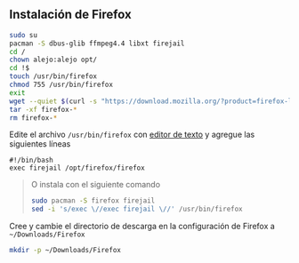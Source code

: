 ## Instalación de Firefox

```bash
sudo su
pacman -S dbus-glib ffmpeg4.4 libxt firejail
cd /
chown alejo:alejo opt/
cd !$
touch /usr/bin/firefox
chmod 755 /usr/bin/firefox
exit
wget --quiet $(curl -s "https://download.mozilla.org/?product=firefox-latest-ssl&os=linux64&lang=en-US"|awk -F'"' '{print $2}')
tar -xf firefox-*
rm firefox-*
```

Edite el archivo `/usr/bin/firefox` con [editor de texto][1] y agregue las siguientes líneas
```text
#!/bin/bash
exec firejail /opt/firefox/firefox
```

>O instala con el siguiente comando
>```bash
>sudo pacman -S firefox firejail
>sed -i 's/exec \//exec firejail \//' /usr/bin/firefox
>```

Cree y cambie el directorio de descarga en la configuración de Firefox a `~/Downloads/Firefox`
```bash
mkdir -p ~/Downloads/Firefox
```

[1]:../../README.es.md#editor-de-texto